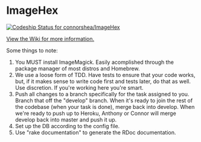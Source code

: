 ImageHex
========

[![Codeship Status for connorshea/ImageHex](https://codeship.com/projects/3deaa030-bd7d-0132-9ea7-7a0ba2699df2/status?branch=develop)](https://codeship.com/projects/72579)

[View the Wiki for more information.](https://github.com/connorshea/ImageHex/wiki)

Some things to note:

1. You MUST install ImageMagick. Easily acomplished through the package manager
   of most distros and Homebrew.
2. We use a loose form of TDD. Have tests to ensure that your code works, but,
   if it makes sense to write code first and tests later, do that as well. Use
   discretion. If you're working here you're smart.
3. Push all changes to a branch specifically for the task assigned to you.
   Branch that off the "develop" branch. When it's ready to join the rest of
   the codebase (when your task is done), merge back into develop. 
   When we're ready to push up to Heroku, Anthony or Connor will merge 
   develop back into master and push it up.
4. Set up the DB according to the config file.
5. Use "rake documentation" to generate the RDoc documentation.
